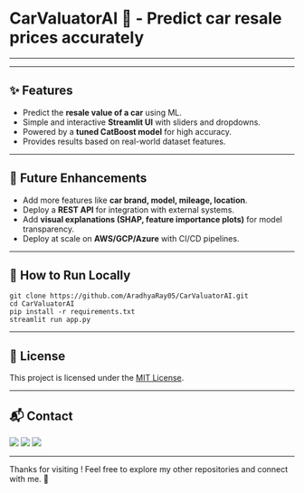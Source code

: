# CarValuatorAI 🚗 - Predict car resale prices accurately

---



---

## ✨ Features  
- Predict the **resale value of a car** using ML.  
- Simple and interactive **Streamlit UI** with sliders and dropdowns.  
- Powered by a **tuned CatBoost model** for high accuracy.  
- Provides results based on real-world dataset features.  

---

## 🚀 Future Enhancements  
- Add more features like **car brand, model, mileage, location**.  
- Deploy a **REST API** for integration with external systems.  
- Add **visual explanations (SHAP, feature importance plots)** for model transparency.  
- Deploy at scale on **AWS/GCP/Azure** with CI/CD pipelines.  

---

## 📌 How to Run Locally  

```
git clone https://github.com/AradhyaRay05/CarValuatorAI.git
cd CarValuatorAI
pip install -r requirements.txt
streamlit run app.py
```

---

## 📄 License

This project is licensed under the [MIT License](LICENSE).

---

## 📬 Contact

<p>
  <a href="mailto:aradhyaray99@gmail.com"><img src="https://img.shields.io/badge/Email-D14836?style=for-the-badge&logo=gmail&logoColor=white" /></a>
  <a href="www.linkedin.com/in/rayaradhya"><img src="https://img.shields.io/badge/LinkedIn-blue?style=for-the-badge&logo=linkedin&logoColor=white" /></a>
  <a href="https://github.com/AradhyaRay05"><img src="https://img.shields.io/badge/GitHub-181717?style=for-the-badge&logo=github&logoColor=white" /></a>
</p>

---

Thanks for visiting ! Feel free to explore my other repositories and connect with me. 🚀

